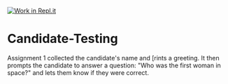 [![Work in Repl.it](https://classroom.github.com/assets/work-in-replit-14baed9a392b3a25080506f3b7b6d57f295ec2978f6f33ec97e36a161684cbe9.svg)](https://classroom.github.com/online_ide?assignment_repo_id=4845936&assignment_repo_type=AssignmentRepo)
# Candidate-Testing

Assignment 1 collected the candidate's name and [rints a greeting. It then prompts the candidate to answer a question: "Who was the first woman in space?" and lets them know if they were correct.
